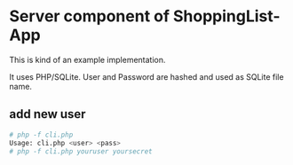 # Server component of ShoppingList-App
This is kind of an example implementation.

It uses PHP/SQLite. User and Password are hashed and used as SQLite file name.

## add new user
```bash
# php -f cli.php
Usage: cli.php <user> <pass>
# php -f cli.php youruser yoursecret
```
